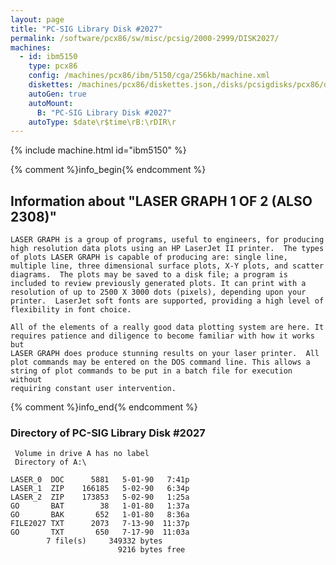 ```yaml
---
layout: page
title: "PC-SIG Library Disk #2027"
permalink: /software/pcx86/sw/misc/pcsig/2000-2999/DISK2027/
machines:
  - id: ibm5150
    type: pcx86
    config: /machines/pcx86/ibm/5150/cga/256kb/machine.xml
    diskettes: /machines/pcx86/diskettes.json,/disks/pcsigdisks/pcx86/diskettes.json
    autoGen: true
    autoMount:
      B: "PC-SIG Library Disk #2027"
    autoType: $date\r$time\rB:\rDIR\r
---
```


{% include machine.html id="ibm5150" %}

{% comment %}info_begin{% endcomment %}

## Information about "LASER GRAPH  1 OF 2 (ALSO 2308)"

    LASER GRAPH is a group of programs, useful to engineers, for producing
    high resolution data plots using an HP LaserJet II printer.  The types
    of plots LASER GRAPH is capable of producing are: single line,
    multiple line, three dimensional surface plots, X-Y plots, and scatter
    diagrams.  The plots may be saved to a disk file; a program is
    included to review previously generated plots. It can print with a
    resolution of up to 2500 X 3000 dots (pixels), depending upon your
    printer.  LaserJet soft fonts are supported, providing a high level of
    flexibility in font choice.
    
    All of the elements of a really good data plotting system are here. It
    requires patience and diligence to become familiar with how it works but
    LASER GRAPH does produce stunning results on your laser printer.  All
    plot commands may be entered on the DOS command line. This allows a
    string of plot commands to be put in a batch file for execution without
    requiring constant user intervention.
{% comment %}info_end{% endcomment %}


### Directory of PC-SIG Library Disk #2027

     Volume in drive A has no label
     Directory of A:\

    LASER_0  DOC      5881   5-01-90   7:41p
    LASER_1  ZIP    166185   5-02-90   6:34p
    LASER_2  ZIP    173853   5-02-90   1:25a
    GO       BAT        38   1-01-80   1:37a
    GO       BAK       652   1-01-80   8:36a
    FILE2027 TXT      2073   7-13-90  11:37p
    GO       TXT       650   7-17-90  11:03a
            7 file(s)     349332 bytes
                            9216 bytes free
